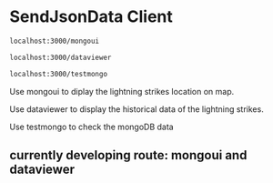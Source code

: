 # SendJsonData Client

```bash
localhost:3000/mongoui

localhost:3000/dataviewer

localhost:3000/testmongo
```



Use mongoui to diplay the lightning strikes location on map.

Use dataviewer to display the historical data of the lightning strikes.

Use testmongo to check the mongoDB data


## currently developing route: mongoui and dataviewer
